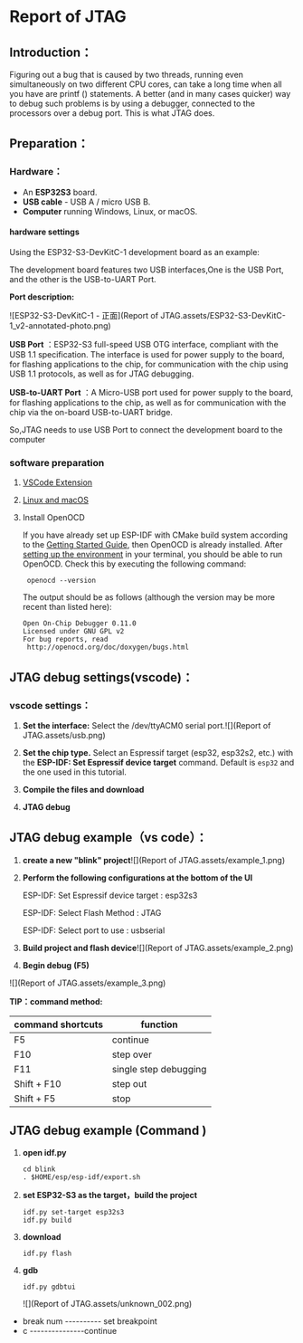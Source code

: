 # Report of JTAG

## Introduction：

Figuring out a bug that is caused by two threads, running even simultaneously on two different CPU cores, can take a long time when all you have are printf () statements. A better (and in many cases quicker) way to debug such problems is by using a debugger, connected to the processors over a debug port. This is what JTAG does.



## Preparation：

### Hardware：

- An **ESP32S3** board.
- **USB cable** - USB A / micro USB B.
- **Computer** running Windows, Linux, or macOS.



#### hardware settings

Using the ESP32-S3-DevKitC-1 development board as an example:

The development board features two USB interfaces,One is the USB Port, and the other is the USB-to-UART Port.



**Port description:**

![ESP32-S3-DevKitC-1 - 正面](Report of JTAG.assets/ESP32-S3-DevKitC-1_v2-annotated-photo.png)

**USB Port** ：ESP32-S3 full-speed USB OTG interface, compliant with the USB 1.1 specification. The interface is used for power supply to the board, for flashing applications to the chip, for communication with the chip using USB 1.1 protocols, as well as for JTAG debugging.



**USB-to-UART Port** ：A Micro-USB port used for power supply to the board, for flashing applications to the chip, as well as for communication with the chip via the on-board USB-to-UART bridge.



So,JTAG needs to use USB Port to connect the development board to the computer



### software preparation

1. [VSCode Extension](https://github.com/espressif/vscode-esp-idf-extension/blob/master/docs/tutorial/install.md)

2. [Linux and macOS](https://docs.espressif.com/projects/esp-idf/en/latest/esp32s3/get-started/linux-macos-setup.html)

3. Install OpenOCD

   If you have already set up ESP-IDF with CMake build system according to the [Getting Started Guide](https://docs.espressif.com/projects/esp-idf/en/latest/esp32/get-started/index.html), then OpenOCD is already installed. After [setting up the environment](https://docs.espressif.com/projects/esp-idf/en/latest/esp32/get-started/linux-macos-setup.html#get-started-set-up-env) in your terminal, you should be able to run OpenOCD. Check this by executing the following command:

   ```shell
   	openocd --version
   ```

   The output should be as follows (although the version may be more recent than listed here):

   ```shell
   Open On-Chip Debugger 0.11.0
   Licensed under GNU GPL v2
   For bug reports, read
   	http://openocd.org/doc/doxygen/bugs.html
   
   ```



## JTAG debug settings(vscode)：

### vscode settings：

1. **Set the interface:**
   Select the /dev/ttyACM0 serial port.![](Report of JTAG.assets/usb.png)

2. **Set the chip type.**
   Select an Espressif target (esp32, esp32s2, etc.) with the **ESP-IDF: Set Espressif device target** command. Default is `esp32` and the one used in this tutorial.

3. **Compile the files and download**

4. **JTAG debug**

   

   



## JTAG debug example（vs code）：

1. **create a new "blink" project**![](Report of JTAG.assets/example_1.png)

2. **Perform the following configurations at the bottom of the UI**

   ESP-IDF: Set Espressif device target  :  esp32s3

   ESP-IDF: Select Flash Method : JTAG

   ESP-IDF: Select port to use :  usbserial

   

3. **Build project and flash device**![](Report of JTAG.assets/example_2.png)

4. **Begin debug**  **(F5)**

![](Report of JTAG.assets/example_3.png)



**TIP：command method:**

| command shortcuts | function              |
| ----------------- | --------------------- |
| F5                | continue              |
| F10               | step over             |
| F11               | single step debugging |
| Shift + F10       | step out              |
| Shift + F5        | stop                  |





## JTAG debug example (Command )

1. **open idf.py**

   ```shell
   cd blink
   . $HOME/esp/esp-idf/export.sh
   ```

2. **set ESP32-S3 as the target，build the project**

   ```shell
   idf.py set-target esp32s3
   idf.py build
   ```

3. **download**

   ```
   idf.py flash
   ```

4. **gdb**

   ```
   idf.py gdbtui
   ```

   ![](Report of JTAG.assets/unknown_002.png)

- break  num ---------- set breakpoint
- c              ---------------continue

